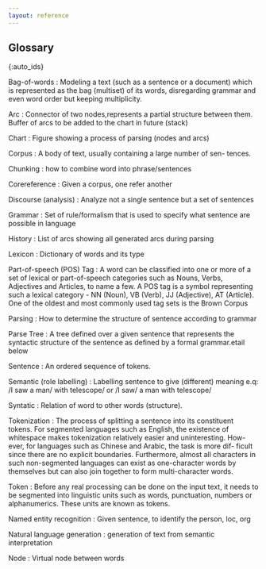 ```yaml
---
layout: reference
---
```


## Glossary
{:auto_ids}

Bag-of-words
: Modeling a text (such as a sentence or a document) which is represented as the bag (multiset) of its words, disregarding grammar and even word order but keeping multiplicity.

Arc
: Connector of two nodes,represents a partial structure between them. Buffer of arcs to be added to the chart in future (stack)

Chart 
: Figure showing a process of parsing (nodes and arcs)

Corpus
: A body of text, usually containing a large number of sen-
tences.

Chunking
: how to combine word into phrase/sentences

Corereference
: Given a corpus, one refer another

Discourse (analysis)
: Analyze not a single sentence but a set of sentences

Grammar
: Set of rule/formalism that is used to specify what sentence are possible in language

History
: List of arcs showing all generated arcs during parsing

Lexicon
: Dictionary of words and its type

Part-of-speech  (POS)  Tag
: A word can be classified into one or
more of a set of lexical or part-of-speech categories such as
Nouns, Verbs, Adjectives and Articles, to name a few. A POS tag is a symbol
representing such a lexical category - NN (Noun),  VB (Verb), JJ (Adjective),
AT (Article). One of the oldest and most commonly used tag sets is
the Brown Corpus

Parsing
: How to determine the structure of sentence according to grammar

Parse Tree
: A tree defined over a given sentence that represents the
syntactic structure of the sentence as defined by a formal grammar.etail below

Sentence
: An ordered sequence of tokens.

Semantic (role labelling)
: Labelling sentence to give (different) meaning
  e.q: /I saw a man/ with telescope/ or /I saw/ a man with telescope/

Syntatic
: Relation of word to other words (structure).

Tokenization
: The process of splitting a sentence into its constituent
tokens.  For segmented languages such as English, the existence of
whitespace makes tokenization relatively easier and uninteresting. How-
ever, for languages such as Chinese and Arabic, the task is more dif-
ficult since there are no explicit boundaries. Furthermore, almost all
characters in such non-segmented languages can exist as one-character
words by themselves but can also join together to form multi-character
words.

Token
: Before any real processing can be done on the input text, it
needs to be segmented into linguistic units such as words, punctuation,
numbers or alphanumerics. These units are known as tokens.

Named entity recognition
: Given sentence, to identify the person, loc, org

Natural language generation
: generation of text from semantic interpretation

Node
: Virtual node between words

